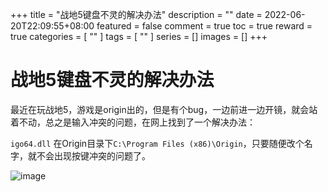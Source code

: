 +++
title = "战地5键盘不灵的解决办法"
description = ""
date = 2022-06-20T22:09:55+08:00
featured = false
comment = true
toc = true
reward = true
categories = [
  ""
]
tags = [
  ""
]
series = []
images = []
+++

# 战地5键盘不灵的解决办法
最近在玩战地5，游戏是origin出的，但是有个bug，一边前进一边开镜，就会站着不动，总之是输入冲突的问题，在网上找到了一个解决办法：

`igo64.dll` 在Origin目录下`C:\Program Files (x86)\Origin`，只要随便改个名字，就不会出现按键冲突的问题了。

![image](https://tva1.sinaimg.cn/large/006rgJELly1h3f2cmcxz0j30ry0jv15h.jpg)

